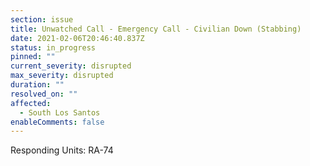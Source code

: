 ```yaml
---
section: issue
title: Unwatched Call - Emergency Call - Civilian Down (Stabbing)
date: 2021-02-06T20:46:40.837Z
status: in_progress
pinned: ""
current_severity: disrupted
max_severity: disrupted
duration: ""
resolved_on: ""
affected:
  - South Los Santos
enableComments: false
---
```

Responding Units: RA-74
